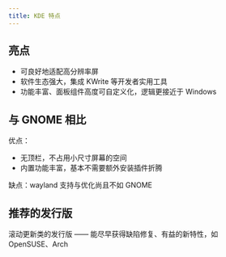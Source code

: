 ```yaml
---
title: KDE 特点
---
```


## 亮点

- 可良好地适配高分辨率屏
- 软件生态强大，集成 KWrite 等开发者实用工具
- 功能丰富、面板组件高度可自定义化，逻辑更接近于 Windows

## 与 GNOME 相比

优点：

- 无顶栏，不占用小尺寸屏幕的空间
- 内置功能丰富，基本不需要额外安装插件折腾

缺点：wayland 支持与优化尚且不如 GNOME

## 推荐的发行版

滚动更新类的发行版 —— 能尽早获得缺陷修复、有益的新特性，如 OpenSUSE、Arch

